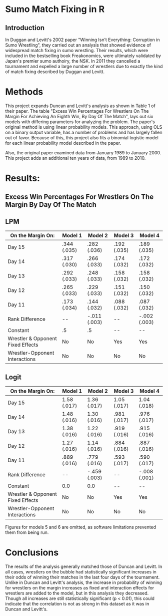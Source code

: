 # Sumo Match Fixing in R #

## Introduction ##
In Duggan and Levitt's 2002 paper "Winning Isn’t Everything: Corruption in Sumo Wrestling", 
they carried out an analysis that showed evidence of widespread match fixing in sumo wrestling. 
Their results, which were included in the bestselling book Freakonomics, were ultimately 
validated by Japan's premier sumo authoiry, the NSK. In 2011 they cancelled a tournament and 
expelled a large number of wrestlers due to exactly the kind of match fixing described 
by Duggan and Levitt.

# Methods #
This project expands Duncan and Levitt's analysis as shown in Table 1 of their paper. 
The table "Excess Win Percentages For Wrestlers On The Margin For Achieving An Eighth 
Win, By Day Of The Match", lays out six models with differing parameters for analyzing 
the problem. The paper's original method is using linear probability models. This 
approach, using OLS on a binary output variable, has a number of problems and has 
largely fallen out of favor. Because of this, this project also fits a binomial logistic 
model for each linear probability model described in the paper.

Also, the original paper examined data from January 1989 to January 2000. 
This project adds an additional ten years of data, from 1989 to 2010.

# Results: #
## Excess Win Percentages For Wrestlers On The Margin By Day Of The Match ##
## LPM ##
|On the Margin On:   				| Model 1		| Model 2       | Model 3		| Model 4       |
|-----------------------------------|---------------|---------------|---------------|---------------|
|Day 15              				|.344 (.035)	|.282 (.036)    |.192 (.035)	|.189 (.035)    |
|Day 14              				|.317 (.030)	|.266 (.033)    |.174 (.032)	|.172 (.032)    |
|Day 13              				|.292 (.033)	|.248 (.033)    |.158 (.032)	|.158 (.032)    |
|Day 12              				|.265 (.033)	|.229 (.033)    |.151 (.032)	|.150 (.032)    |
|Day 11              				|.173 (.034)	|.144 (.032)    |.088 (.032)	|.087 (.032)    |
|Rank Difference     				|--				|-.011 (.003)   |--				|-.002 (.003)   |
|Constant            				|.5			    |.5             |--			    |--             |
|Wrestler & Opponent Fixed Effects  |No				|No             |Yes			|Yes            |
|Wrestler-Opponent Interactions     |No				|No             |No				|No             |

## Logit ##
|On the Margin On:   				| Model 1		| Model 2       | Model 3		| Model 4       |
|-----------------------------------|---------------|---------------|---------------|---------------|
|Day 15              				|1.58 (.017)	|1.36 (.017)	|1.05 (.017)	|1.04 (.018)	|
|Day 14              				|1.48 (.016)	|1.30 (.016)	|.981 (.017)	|.976 (.017)	|
|Day 13              				|1.38 (.016)	|1.22 (.016)	|.919 (.016)	|.915 (.016)	|
|Day 12              				|1.27 (.016)	|1.14 (.016)	|.884 (.016)	|.887 (.016)	|
|Day 11              				|.889 (.016)	|.779 (.016)	|.593 (.017)	|.590 (.017)	|
|Rank Difference     				|--				|-.459 (.003)   |--				|-.008 (.001)   |
|Constant            				|0.0		    |0.0            |--			    |--             |
|Wrestler & Opponent Fixed Effects  |No				|No             |Yes			|Yes            |
|Wrestler-Opponent Interactions     |No				|No             |No				|No             |

Figures for models 5 and 6 are omitted, as software limitations prevented them from being run. 

# Conclusions #
The results of the analysis generally matched those of Duncan and Levitt. In all cases, wrestlers 
on the bubble had statistically significant increases in their odds of winning their matches 
in the last four days of the tournament. Unlike in Duncan and Levitt's analysis, the increase in 
probability of winning for wrestlers on the margin increases as fixed and interaction effects for 
wrestlers are added to the model, but in this analysis they decreased. Though all increases are still 
statistically significant (p < 0.01), this could indicate that the correlation is not as strong in this 
dataset as it was in Duncan and Levitt's.
